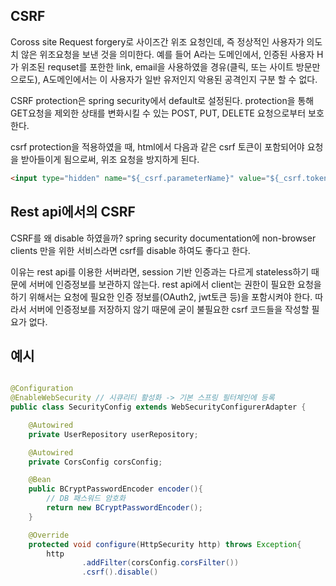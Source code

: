 ## CSRF

Coross site Request forgery로 사이즈간 위조 요청인데, 즉 정상적인 사용자가 의도치 않은 위조요청을 보낸 것을 의미한다.
예를 들어 A라는 도메인에서, 인증된 사용자 H가 위조된 requset를 포한한 link, email을 사용하였을 경유(클릭, 또는 사이트 방문만으로도), A도메인에서는 이 사용자가 일반 유저인지 악용된 공격인지 구분 할 수 없다.


CSRF protection은 spring security에서 default로 설정된다.
protection을 통해 GET요청을 제외한 상태를 변화시킬 수 있는 POST, PUT, DELETE 요청으로부터 보호한다.

csrf protection을 적용하였을 때, html에서 다음과 같은 csrf 토큰이 포함되어야 요청을 받아들이게 됨으로써, 위조 요청을 방지하게 된다.

```html
<input type="hidden" name="${_csrf.parameterName}" value="${_csrf.token}"/>
```

## Rest api에서의 CSRF

 CSRF를 왜 disable 하였을까? 
 spring security documentation에 non-browser clients 만을 위한 서비스라면 csrf를 disable 하여도 좋다고 한다.

 이유는 rest api를 이용한 서버라면, session 기반 인증과는 다르게 stateless하기 때문에 서버에 인증정보를 보관하지 않는다. 
 rest api에서 client는 권한이 필요한 요청을 하기 위해서는 요청에 필요한 인증 정보를(OAuth2, jwt토큰 등)을 포함시켜야 한다. 
 따라서 서버에 인증정보를 저장하지 않기 때문에 굳이 불필요한 csrf 코드들을 작성할 필요가 없다.

## 예시

```java

@Configuration
@EnableWebSecurity // 시큐리티 활성화 -> 기본 스프링 필터체인에 등록
public class SecurityConfig extends WebSecurityConfigurerAdapter {

    @Autowired
    private UserRepository userRepository;

    @Autowired
    private CorsConfig corsConfig;

    @Bean
    public BCryptPasswordEncoder encoder(){
        // DB 패스워드 암호화
        return new BCryptPasswordEncoder();
    }

    @Override
    protected void configure(HttpSecurity http) throws Exception{
        http
                .addFilter(corsConfig.corsFilter())
                .csrf().disable()
```
